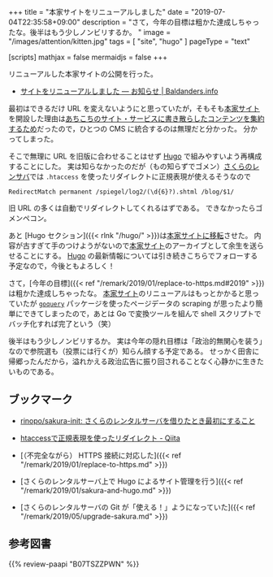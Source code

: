 +++
title = "本家サイトをリニューアルしました"
date =  "2019-07-04T22:35:58+09:00"
description = "さて，今年の目標は粗かた達成しちゃったな。後半はもう少しノンビリするか。 "
image = "/images/attention/kitten.jpg"
tags = [ "site", "hugo" ]
pageType = "text"

[scripts]
  mathjax = false
  mermaidjs = false
+++

リニューアルした本家サイトの公開を行った。

- [サイトをリニューアルしました — お知らせ | Baldanders.info](https://baldanders.info/announce/site-renewal/)

最初はできるだけ URL を変えないようにと思っていたが，そもそも[本家サイト]を開設した理由は[あちこちのサイト・サービスに書き散らしたコンテンツを集約するため](https://baldanders.info/blog/000005/ "Baldanders.info 正式オープン")だったので，ひとつの CMS に統合するのは無理だと分かった。
分かってしまった。

そこで無理に URL を旧版に合わせることはせず [Hugo] で組みやすいよう再構成することにした。
実は知らなかったのだが（もの知らずでゴメン）[さくらのレンサバ](https://www.sakura.ne.jp/ "さくらのレンタルサーバ")では `.htaccess` を使ったリダイレクトに正規表現が使えるそうなので

```text
RedirectMatch permanent /spiegel/log2/(\d{6}?).shtml /blog/$1/
```

旧 URL の多くは自動でリダイレクトしてくれるはずである。
できなかったらゴメンペコン。

あと [Hugo セクション]({{< rlnk "/hugo/" >}})は[本家サイトに移転](https://baldanders.info/hugo/ "ゼロから始める Hugo | Baldanders.info")させた。
内容が古すぎて手のつけようがないので[本家サイト]のアーカイブとして余生を送らせることにする。
[Hugo] の最新情報については引き続きこちらでフォローする予定なので，今後ともよろしく！

さて，[今年の目標]({{< ref "/remark/2019/01/replace-to-https.md#2019" >}})は粗かた達成しちゃったな。
[本家サイト]のリニューアルはもっとかかると思っていたが [`goquery`] パッケージを使ったページデータの scraping が思ったより簡単にできてしまったので，あとは Go で変換ツールを組んで shell スクリプトでバッチ化すれば完了という（笑）

後半はもう少しノンビリするか。
実は今年の隠れ目標は「政治的無関心を装う」なので参院選も（投票には行くが）知らん顔する予定である。
せっかく田舎に帰郷ったんだから，溢れかえる政治広告に振り回されることなく心静かに生きたいものである。

## ブックマーク

- [rinopo/sakura-init: さくらのレンタルサーバを借りたとき最初にすること](https://github.com/rinopo/sakura-init)
- [htaccessで正規表現を使ったリダイレクト - Qiita](https://qiita.com/bass-inu/items/d239cdee54a74ec0d3ef)

- [（不完全ながら） HTTPS 接続に対応した]({{< ref "/remark/2019/01/replace-to-https.md" >}})
- [さくらのレンタルサーバ上で Hugo によるサイト管理を行う]({{< ref "/remark/2019/01/sakura-and-hugo.md" >}})
- [さくらのレンタルサーバの Git が「使える！」ようになっていた]({{< ref "/remark/2019/05/upgrade-sakura.md" >}})

[本家サイト]: https://baldanders.info/ "Baldanders.info"
[Hugo]: https://gohugo.io/ "The world’s fastest framework for building websites | Hugo"
[`goquery`]: https://github.com/PuerkitoBio/goquery "PuerkitoBio/goquery: A little like that j-thing, only in Go."

## 参考図書

{{% review-paapi "B07TSZZPWN" %}} <!-- フルスクラッチから1日でCMSを作る_シェルスクリプト高速開発手法入門 -->
